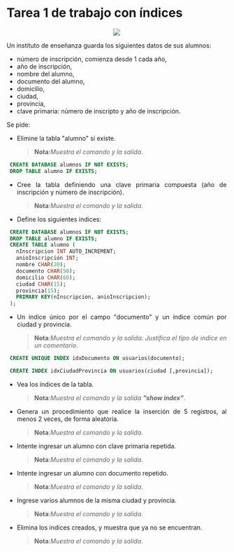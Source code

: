 <div align="justify">

# Tarea 1 de trabajo con índices

<div align="center">
<img src="[imagen robada del profe](https://github.com/jpexposito/base-datos/blob/main/PROGRAMACION/img/indices.png?raw=true)"/>
</div>

Un instituto de enseñanza guarda los siguientes datos de sus alumnos:
 - número de inscripción, comienza desde 1 cada año,
 - año de inscripción,
 - nombre del alumno,
 - documento del alumno,
 - domicilio,
 - ciudad,
 - provincia,
 - clave primaria: número de inscripto y año de inscripción.
 
Se pide: 
- Elimine la tabla "alumno" si existe. 
    >__Nota__:_Muestra el comando y la salida_.
 ```sql
  CREATE DATABASE alumnos IF NOT EXISTS;
  DROP TABLE alumno IF EXISTS;
 ```
- Cree la tabla definiendo una clave primaria compuesta (año de inscripción y número de 
inscripción).
    >__Nota__:_Muestra el comando y la salida_. 
- Define los siguientes indices:
 ```sql
  CREATE DATABASE alumnos IF NOT EXISTS;
  DROP TABLE alumno IF EXISTS;
  CREATE TABLE alumno (
    nInscripcion INT AUTO_INCREMENT;
    anioInscripción INT;
    nombre CHAR(20);
    documento CHAR(50);
    domicilio CHAR(60);
    ciudad CHAR(15);
    provincia(15);
    PRIMARY KEY(nInscripcion, anioInscripcion);
  );
```
- Un índice único por el campo "documento" y un índice común por ciudad y provincia.
    >__Nota__:_Muestra el comando y la salida. Justifica el tipo de indice en un comentario_.
 ```sql
  CREATE UNIQUE INDEX idxDocumento ON usuarios(documento);
 ```
 ```sql
  CREATE INDEX idxCiudadProvincia ON usuarios(ciudad [,provincia]);
 ```
- Vea los índices de la tabla.
    >__Nota__:_Muestra el comando y la salida __"show index"___.
- Genera un procedimiento que realice la inserción de 5 registros, al menos 2 veces, de forma aleatoria.
    >__Nota__:_Muestra el comando y la salida_.
- Intente ingresar un alumno con clave primaria repetida.
    >__Nota__:_Muestra el comando y la salida_.
- Intente ingresar un alumno con documento repetido.
    >__Nota__:_Muestra el comando y la salida_.
- Ingrese varios alumnos de la misma ciudad y provincia.
    >__Nota__:_Muestra el comando y la salida_.
- Elimina los indices creados, y muestra que ya no se encuentran.
    >__Nota__:_Muestra el comando y la salida_.


</div>
